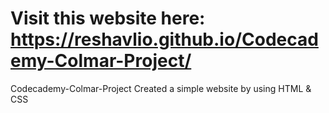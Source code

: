 # Visit this website here: https://reshavlio.github.io/Codecademy-Colmar-Project/
Codecademy-Colmar-Project
Created a simple website by using HTML &amp; CSS 
